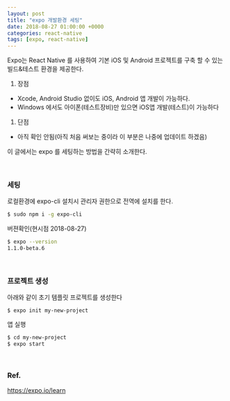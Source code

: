 ```yaml
---
layout: post
title: "expo 개발환경 세팅"
date: 2018-08-27 01:00:00 +0000
categories: react-native
tags: [expo, react-native]
---
```


Expo는 React Native 를 사용하여 기본 iOS 및 Android 프로젝트를 구축 할 수 있는 빌드&테스트 환경을 제공한다.

1. 장점

- Xcode, Android Studio 없이도 iOS, Android 앱 개발이 가능하다.
- Windows 에서도 아이폰(테스트장비)만 있으면 iOS앱 개발(테스트)이 가능하다

1. 단점

- 아직 확인 안됨(아직 처음 써보는 중이라 이 부분은 나중에 업데이트 하겠음)

이 글에서는 expo 를 세팅하는 방법을 간략히 소개한다.

<br>

### 세팅

로컬환경에 expo-cli 설치시 관리자 권한으로 전역에 설치를 한다.

```bash
$ sudo npm i -g expo-cli
```

버젼확인(현시점 2018-08-27)

```bash
$ expo --version
1.1.0-beta.6
```

<br>

### 프로젝트 생성

아래와 같이 초기 템플릿 프로젝트를 생성한다

```
$ expo init my-new-project
```

앱 실행

```bash
$ cd my-new-project
$ expo start
```

<br>

### Ref.

<https://expo.io/learn>
